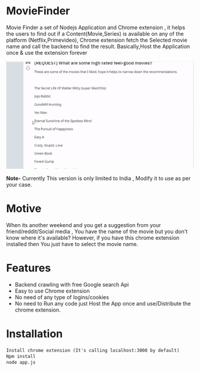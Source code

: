 # MovieFinder
 
 Movie Finder a set of Nodejs Application and Chrome extension , it helps the users to find out if a Content(Movie,Series) is available on any of the platform (Netflix,Primevideo), Chrome extension fetch the Selected movie name and call the backend to find the result.
 Basically,Host the Application once & use the extension forever
 
 

![Demo video](demo.gif)

**Note-** Currently This version is only limited to India , Modify it to use as per your case.



# Motive

When its another weekend and you get a suggestion from your friend/reddit/Social media , You have the name of the movie but you don't know where it's available? However, if you have this chrome extension installed then You just have to select the movie name.


# Features
* Backend crawling with free Google search Api
* Easy to use Chrome extension
* No need of any type of logins/cookies 
* No need to Run any code just Host the App once and use/Distribute the chrome extension.

# Installation

~~~
Install chrome extension (It's calling localhost:3000 by default) 
Npm install 
node app.js
~~~






